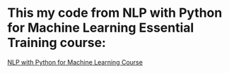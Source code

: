 # This my code from NLP with Python for Machine Learning Essential Training course:
[NLP with Python for Machine Learning Course](https://www.linkedin.com/learning/nlp-with-python-for-machine-learning-essential-training)

